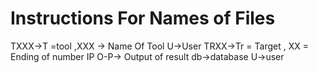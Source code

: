 # Instructions For Names of Files 
TXXX->T =tool ,XXX -> Name Of Tool 
U->User
TRXX->Tr = Target , XX = Ending of number IP 
O-P-> Output of result
db->database
U->user
